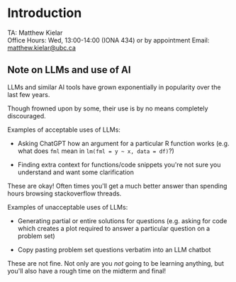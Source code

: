 # Introduction

TA: Matthew Kielar  
Office Hours: Wed, 13:00-14:00 (IONA 434) or by appointment
Email: <matthew.kielar@ubc.ca>

## Note on LLMs and use of AI

LLMs and similar AI tools have grown exponentially in popularity over the last few years.

Though frowned upon by some, their use is by no means completely discouraged.

Examples of acceptable uses of LLMs:

* Asking ChatGPT how an argument for a particular R function works (e.g. what does `fml` mean in `lm(fml = y ~ x, data = df)`?)

* Finding extra context for functions/code snippets you're not sure you
understand and want some clarification

These are okay! Often times you'll get a much better answer than spending hours browsing stackoverflow threads.

Examples of unacceptable uses of LLMs:

* Generating partial or entire solutions for questions (e.g. asking for code which creates a plot required to answer a particular question on a problem set)

* Copy pasting problem set questions verbatim into an LLM chatbot

These are not fine. Not only are you *not* going to be learning anything, but you'll also have a rough time on the midterm and final!
